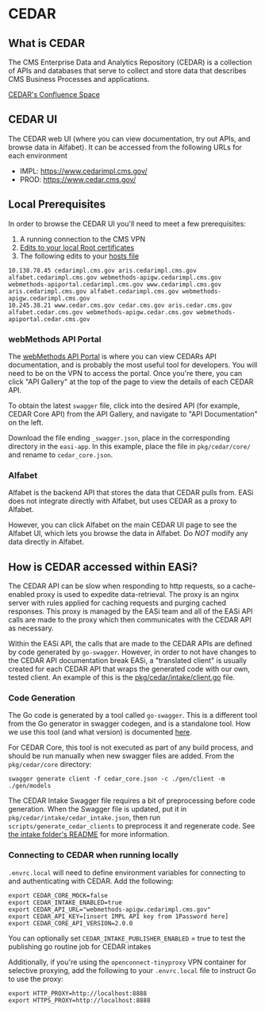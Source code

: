 # CEDAR

## What is CEDAR

The CMS Enterprise Data and Analytics Repository (CEDAR) is a collection of APIs and databases that serve to collect and store data that describes CMS Business Processes and applications.

[CEDAR's Confluence Space](https://confluence.cms.gov/pages/viewpage.action?pageId=319959581)

## CEDAR UI

The CEDAR web UI (where you can view documentation, try out APIs, and browse data in Alfabet). It can be accessed from the following URLs for each environment

- IMPL: https://www.cedarimpl.cms.gov/
- PROD: https://www.cedar.cms.gov/

## Local Prerequisites

In order to browse the CEDAR UI you'll need to meet a few prerequisites:

1. A running connection to the CMS VPN
1. [Edits to your local Root certificates](https://confluence.cms.gov/display/CEDAR/Updating+your+local+workstations+Root+Certificates)
1. The following edits to your [hosts file](https://en.wikipedia.org/wiki/Hosts_(file))

```
10.138.78.45 cedarimpl.cms.gov aris.cedarimpl.cms.gov alfabet.cedarimpl.cms.gov webmethods-apigw.cedarimpl.cms.gov webmethods-apiportal.cedarimpl.cms.gov www.cedarimpl.cms.gov aris.cedarimpl.cms.gov alfabet.cedarimpl.cms.gov webmethods-apigw.cedarimpl.cms.gov
10.245.38.21 www.cedar.cms.gov cedar.cms.gov aris.cedar.cms.gov alfabet.cedar.cms.gov webmethods-apigw.cedar.cms.gov webmethods-apiportal.cedar.cms.gov
```

### webMethods API Portal

The [webMethods API Portal](https://webmethods-apiportal.cedar.cms.gov/portal/) is where you can view CEDARs API documentation, and is probably the most useful tool for developers. You will need to be on the VPN to access the portal. Once you're there, you can click "API Gallery" at the top of the page to view the details of each CEDAR API.

To obtain the latest `swagger` file, click into the desired API (for example, CEDAR Core API) from the API Gallery, and navigate to "API Documentation" on the left.

Download the file ending `_swagger.json`, place in the corresponding directory in the `easi-app`. In this example, place the file in `pkg/cedar/core/` and rename to `cedar_core.json`.

### Alfabet

Alfabet is the backend API that stores the data that CEDAR pulls from. EASi does not integrate directly with Alfabet, but uses CEDAR as a proxy to Alfabet.

However, you can click Alfabet on the main CEDAR UI page to see the Alfabet UI, which lets you browse the data in Alfabet. Do _NOT_ modify any data directly in Alfabet.

## How is CEDAR accessed within EASi?

The CEDAR API can be slow when responding to http requests, so a cache-enabled proxy is used to expedite data-retrieval. The proxy is an nginx server with rules applied for caching requests and purging cached responses. This proxy is managed by the EASi team and all of the EASi API calls are made to the proxy which then communicates with the CEDAR API as necessary.

Within the EASi API, the calls that are made to the CEDAR APIs are defined by code generated by `go-swagger`. However, in order to not have changes to the CEDAR API documentation break EASi, a "translated client" is usually created for each CEDAR API that wraps the generated code with our own, tested client. An example of this is the [pkg/cedar/intake/client.go](../pkg/cedar/intake/client.go) file.

### Code Generation

The Go code is generated by a tool called `go-swagger`. This is a different tool from the Go generator in swagger codegen, and is a standalone tool. How we use this tool (and what version) is documented [here](./dev_environment_setup.md#go-swagger).

For CEDAR Core, this tool is not executed as part of any build process, and should be run manually when new swagger files are added. From the `pkg/cedar/core` directory:

```terminal
swagger generate client -f cedar_core.json -c ./gen/client -m ./gen/models
```

The CEDAR Intake Swagger file requires a bit of preprocessing before code generation. When the Swagger file is updated, put it in `pkg/cedar/intake/cedar_intake.json`, then run `scripts/generate_cedar_clients` to preprocess it and regenerate code. See [the intake folder's README](/pkg/cedar/intake/README.md) for more information.

### Connecting to CEDAR when running locally

`.envrc.local` will need to define environment variables for connecting to and authenticating with CEDAR. Add the following:

```
export CEDAR_CORE_MOCK=false
export CEDAR_INTAKE_ENABLED=true
export CEDAR_API_URL="webmethods-apigw.cedarimpl.cms.gov"
export CEDAR_API_KEY=[insert IMPL API key from 1Password here]
export CEDAR_CORE_API_VERSION=2.0.0
```

You can optionally set `CEDAR_INTAKE_PUBLISHER_ENABLED` = true to test the publishing go routine job for CEDAR intakes

Additionally, if you're using the `openconnect-tinyproxy` VPN container for selective proxying, add the following to your `.envrc.local` file to instruct Go to use the proxy:

```
export HTTP_PROXY=http://localhost:8888
export HTTPS_PROXY=http://localhost:8888
```
